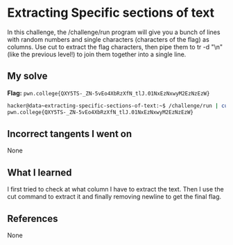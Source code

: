 # Extracting Specific sections of text
In this challenge, the /challenge/run program will give you a bunch of lines with random numbers and single characters (characters of the flag) as columns. Use cut to extract the flag characters, then pipe them to tr -d "\n" (like the previous level!) to join them together into a single line.
## My solve
**Flag:** `pwn.college{QXY5TS-_ZN-5vEo4XbRzXfN_tlJ.01NxEzNxwyM2EzNzEzW}`

```bash
hacker@data~extracting-specific-sections-of-text:~$ /challenge/run | cut -d " " -f 2 | tr -d "\n"
pwn.college{QXY5TS-_ZN-5vEo4XbRzXfN_tlJ.01NxEzNxwyM2EzNzEzW}
```
## Incorrect tangents I went on
None
## What I learned
I first tried to check at what column I have to extract the text. Then I use the cut command to extract it and finally removing newline to get the final flag.
## References 
None